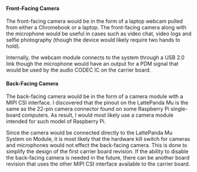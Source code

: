 #### Front-Facing Camera
The front-facing camera would be in the form of a laptop webcam pulled from either a Chromebook or a laptop. The front-facing camera along with the microphone would be useful in cases such as video chat, video logs and selfie photography (though the device would likely require two hands to hold).

Internally, the webcam module connects to the system through a USB 2.0 link though the microphone would have an output for a PDM signal that would be used by the audio CODEC IC on the carrier board.

#### Back-Facing Camera
The back-facing camera would be in the form of a camera module with a MIPI CSI interface. I discovered that the pinout on the LattePanda Mu is the same as the 22-pin camera connector found on some Raspberry Pi single-board computers. As result, I would most likely use a camera module intended for such model of Raspberry Pi.

Since the camera would be connected directly to the LattePanda Mu System on Module, it is most likely that the hardware kill switch for cameras and microphones would not effect the back-facing camera. This is done to simplify the design of the first carrier board revision. If the ability to disable the back-facing camera is needed in the future, there can be another board revision that uses the other MIPI CSI interface available to the carrier board.